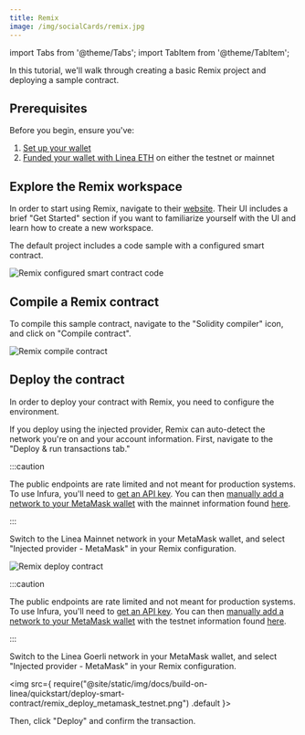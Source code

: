 ```yaml
---
title: Remix
image: /img/socialCards/remix.jpg
---
```


import Tabs from '@theme/Tabs'; import TabItem from '@theme/TabItem';

In this tutorial, we'll walk through creating a basic Remix project and deploying a sample contract.

## Prerequisites

Before you begin, ensure you've:

1. [Set up your wallet](../../../use-mainnet/set-up-your-wallet.mdx)
2. [Funded your wallet with Linea ETH](../../../use-mainnet/fund.mdx) on either the testnet or mainnet

## Explore the Remix workspace

In order to start using Remix, navigate to their [website](https://remix.ethereum.org/). Their UI includes a brief "Get Started" section if you want to familiarize yourself with the UI and learn how to create a new workspace.

The default project includes a code sample with a configured smart contract.

<div class="center-container">
  <div class="img-large">
    <img
      src="/img/article_images/Build_on_Linea/Quickstart/Deploy_a_smart_contract/Remix/Linea_deploy_smart_contract_Remix_1.png"
      alt="Remix configured smart contract code"
    />
  </div>
</div>

## Compile a Remix contract

To compile this sample contract, navigate to the "Solidity compiler" icon, and click on "Compile contract".

<div class="center-container">
  <div class="img-large">
    <img
      src="/img/article_images/Build_on_Linea/Quickstart/Deploy_a_smart_contract/Remix/Linea_deploy_smart_contract_Remix_2.png"
      alt="Remix compile contract"
    />
  </div>
</div>

## Deploy the contract

In order to deploy your contract with Remix, you need to configure the environment.

If you deploy using the injected provider, Remix can auto-detect the network you're on and your account information. First, navigate to the "Deploy & run transactions tab."

<Tabs>
  <TabItem value="Mainnet" label="Mainnet" default>

:::caution

The public endpoints are rate limited and not meant for production systems. To use Infura, you'll need to [get an API key](https://support.infura.io/hc/en-us/articles/15116941373979-Connecting-to-the-Linea-network). You can then [manually add a network to your MetaMask wallet](https://support.metamask.io/hc/en-us/articles/360043227612-How-to-add-a-custom-network-RPC#h_01G63GGJ83DGDRCS2ZWXM37CV5) with the mainnet information found [here](../../../use-mainnet/info-contracts.mdx#network-information).

:::

Switch to the Linea Mainnet network in your MetaMask wallet, and select "Injected provider - MetaMask" in your Remix configuration.

<div class="center-container">
  <div class="img-large">
    <img
      src="/img/article_images/Build_on_Linea/Quickstart/Deploy_a_smart_contract/Remix/Linea_deploy_smart_contract_Remix_3.png"
      alt="Remix deploy contract"
    />
  </div>
</div>

  </TabItem>
  <TabItem value="Testnet" label="Testnet">

:::caution

The public endpoints are rate limited and not meant for production systems. To use Infura, you'll need to [get an API key](https://support.infura.io/hc/en-us/articles/15116941373979-Connecting-to-the-Linea-network). You can then [manually add a network to your MetaMask wallet](https://support.metamask.io/hc/en-us/articles/360043227612-How-to-add-a-custom-network-RPC#h_01G63GGJ83DGDRCS2ZWXM37CV5) with the testnet information found [here](../../../use-mainnet/info-contracts.mdx#network-information).

:::

Switch to the Linea Goerli network in your MetaMask wallet, and select "Injected provider - MetaMask" in your Remix configuration.

<img src={ require("@site/static/img/docs/build-on-linea/quickstart/deploy-smart-contract/remix_deploy_metamask_testnet.png") .default }></img>

  </TabItem>
</Tabs>

Then, click "Deploy" and confirm the transaction.
